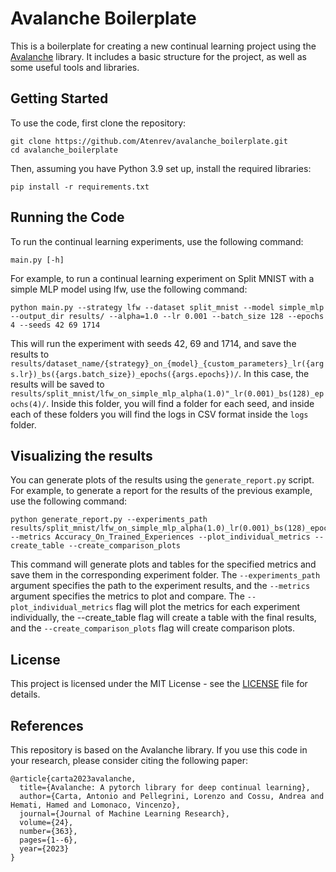 # Avalanche Boilerplate
This is a boilerplate for creating a new continual learning project using the [Avalanche](https://github.com/ContinualAI/avalanche) library. It includes a basic structure for the project, as well as some useful tools and libraries.

## Getting Started
To use the code, first clone the repository:

```shell
git clone https://github.com/Atenrev/avalanche_boilerplate.git
cd avalanche_boilerplate
```

Then, assuming you have Python 3.9 set up, install the required libraries:

```shell
pip install -r requirements.txt
```

## Running the Code
To run the continual learning experiments, use the following command:

```shell
main.py [-h]
```

For example, to run a continual learning experiment on Split MNIST with a simple MLP model using lfw, use the following command:

```shell
python main.py --strategy lfw --dataset split_mnist --model simple_mlp --output_dir results/ --alpha=1.0 --lr 0.001 --batch_size 128 --epochs 4 --seeds 42 69 1714
```

This will run the experiment with seeds 42, 69 and 1714, and save the results to ``results/dataset_name/{strategy}_on_{model}_{custom_parameters}_lr({args.lr})_bs({args.batch_size})_epochs({args.epochs})/``. In this case, the results will be saved to ``results/split_mnist/lfw_on_simple_mlp_alpha(1.0)"_lr(0.001)_bs(128)_epochs(4)/``. Inside this folder, you will find a folder for each seed, and inside each of these folders you will find the logs in CSV format inside the ``logs`` folder.

## Visualizing the results

You can generate plots of the results using the ``generate_report.py`` script. For example, to generate a report for the results of the previous example, use the following command:

```shell
python generate_report.py --experiments_path results/split_mnist/lfw_on_simple_mlp_alpha(1.0)_lr(0.001)_bs(128)_epochs(4) --metrics Accuracy_On_Trained_Experiences --plot_individual_metrics --create_table --create_comparison_plots
```

This command will generate plots and tables for the specified metrics and save them in the corresponding experiment folder. The ``--experiments_path`` argument specifies the path to the experiment results, and the ``--metrics`` argument specifies the metrics to plot and compare. The ``--plot_individual_metrics`` flag will plot the metrics for each experiment individually, the --create_table flag will create a table with the final results, and the ``--create_comparison_plots`` flag will create comparison plots.

## License
This project is licensed under the MIT License - see the [LICENSE](LICENSE) file for details.

## References
This repository is based on the Avalanche library. If you use this code in your research, please consider citing the following paper:
```
@article{carta2023avalanche,
  title={Avalanche: A pytorch library for deep continual learning},
  author={Carta, Antonio and Pellegrini, Lorenzo and Cossu, Andrea and Hemati, Hamed and Lomonaco, Vincenzo},
  journal={Journal of Machine Learning Research},
  volume={24},
  number={363},
  pages={1--6},
  year={2023}
}
```